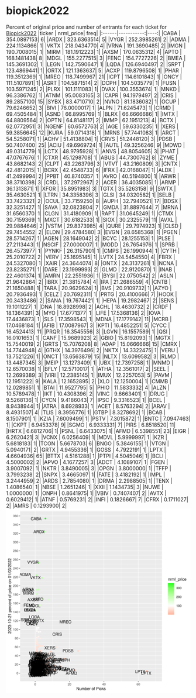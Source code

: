 # biopick2022
Percent of original price and number of entrants for each ticket for [Biopick2022](https://twitter.com/hashtag/Biopick2022)
|ticker |  nrml_price| freq|
|:------|-----------:|----:|
|CABA   | 354.0897153|    6|
|ARDX   | 323.6363514|    5|
|VYGR   | 252.3985261|    2|
|ADMA   | 224.1134866|    1|
|VKTX   | 218.0434770|    4|
|VRNA   | 191.3690485|    2|
|IMGN   | 190.7008015|    1|
|MIRM   | 181.1912223|    1|
|AXSM   | 170.0635312|    4|
|APTO   | 168.1481438|    8|
|MDGL   | 155.2277515|    3|
|FENC   | 154.7727226|    2|
|BMEA   | 145.3691302|    1|
|LEGN   | 142.7590647|    1|
|LQDA   | 126.6940497|    2|
|SRPT   | 123.4869441|    1|
|ORTX   | 121.1363637|    5|
|ACXP   | 119.8796508|    1|
|PHAR   | 119.3512369|    1|
|MREO   | 118.7499967|   21|
|ICPT   | 114.6101843|    1|
|ONCY   | 111.5107891|    1|
|ASRT   | 104.5871514|    2|
|DCPH   | 104.5035779|    1|
|FUSN   | 103.5971245|    2|
|PLRX   | 101.1111083|    1|
|DVAX   | 100.3553674|    1|
|MNKD   |  96.3386762|    1|
|ATNM   |  95.0083165|    3|
|CAPR   |  94.1979497|    2|
|CRIS   |  89.2857100|   15|
|SYBX   |  83.4710710|    2|
|NVNO   |  81.1836082|    1|
|OCUP   |  79.6246652|    3|
|BIVI   |  76.0000017|    1|
|ALPN   |  71.6245473|    1|
|CRMD   |  69.4505484|    1|
|ASND   |  66.8995769|    1|
|BLRX   |  66.6666686|    1|
|IMTX   |  64.8809564|    2|
|OPTN   |  64.8148117|    2|
|IMMP   |  62.1951213|    4|
|BCTX   |  62.0772951|    3|
|NGENF  |  60.6572763|    2|
|AGE    |  59.6330235|    1|
|XERS   |  59.3856645|   12|
|KURA   |  59.0714318|    1|
|MRNS   |  57.7441083|    1|
|ARCT   |  54.5258071|    1|
|ACHV   |  51.4138804|    1|
|CRVS   |  51.2448120|    3|
|PDSB   |  50.7407400|   25|
|ACIU   |  49.6969724|    1|
|AUTL   |  49.3256246|    9|
|MDWD   |  49.0314779|    1|
|LCTX   |  48.9795928|    1|
|ANVS   |  48.8054605|    3|
|PHAT   |  47.0767676|    1|
|CTXR   |  45.1298708|    1|
|ABUS   |  44.7300762|    8|
|ZYME   |  43.8682143|    2|
|CLPT   |  43.2263796|    3|
|VTVT   |  43.2160809|    3|
|CNTX   |  42.4812015|    1|
|BCRX   |  42.4548733|    6|
|IFRX   |  42.0168047|    1|
|ALDX   |  41.2499994|    2|
|PPBT   |  40.8740357|    1|
|AVRO   |  40.5194800|    1|
|ARWR   |  38.3710398|    3|
|CRDL   |  37.2972967|    2|
|ACER   |  36.4035085|    1|
|ARMP   |  36.1313871|    1|
|XFOR   |  35.8951983|    3|
|TGTX   |  35.5263158|    9|
|SWTX   |  35.4630521|    1|
|LTRN   |  34.3358396|    3|
|GLSI   |  34.0320582|    1|
|SELB   |  33.7423321|    2|
|OCUL   |  33.7159250|    8|
|AUPH   |  32.7940521|   17|
|BDSX   |  32.3251427|    1|
|SAVA   |  32.0823804|    7|
|GMDA   |  31.8897644|    7|
|MRNA   |  31.6560370|    1|
|CLGN   |  31.4180909|    1|
|RAPT   |  31.0645249|    1|
|CTMX   |  30.7159369|    1|
|MXCT   |  30.6182533|    1|
|SIOX   |  30.2325579|   11|
|AVXL   |  29.9884646|    2|
|VSTM   |  29.8373985|    4|
|QURE   |  29.7974923|    1|
|CLSD   |  29.7454552|    2|
|ELDN   |  29.4784580|    3|
|EVGN   |  28.6585368|    1|
|PGEN   |  28.5714267|    1|
|AGEN   |  28.1649042|    2|
|BCYC   |  28.1255153|    1|
|PLSE   |  27.2113443|    1|
|NSCIF  |  27.0000007|    1|
|MODD   |  26.7654976|    1|
|SPRB   |  26.4573977|    1|
|PYNKF  |  26.3157901|    1|
|CMPS   |  26.1990944|    1|
|CYTH   |  25.2010722|    2|
|VERV   |  25.1695145|    1|
|LVTX   |  24.5454550|    4|
|FBRX   |  24.5327080|    1|
|XAIR   |  24.3644074|    8|
|ONTX   |  24.3137261|    1|
|NCNA   |  23.8235271|    1|
|DARE   |  23.1999993|    2|
|GLMD   |  22.9120870|    1|
|INAB   |  22.4601374|    1|
|AMRN   |  22.2551936|    1|
|BYSI   |  22.0750542|    2|
|ASLN   |  21.9642864|    2|
|IBRX   |  21.3815784|    4|
|IPA    |  21.2686559|    4|
|CNTB   |  21.1650488|    1|
|TARA   |  20.9629624|    1|
|BVS    |  20.9109732|    1|
|AZYO   |  20.7936493|    1|
|CELZ   |  20.7692311|    1|
|PRTG   |  20.4100666|    7|
|HOOK   |  20.3433486|    2|
|SANA   |  19.7674421|    1|
|HEPA   |  19.2982467|    2|
|SENS   |  19.1011227|    1|
|DNA    |  18.8928998|    2|
|ACHL   |  18.4630732|    2|
|CRDF   |  18.1364391|    3|
|MYO    |  17.6771377|    1|
|LIFE   |  17.5368136|    2|
|IOVA   |  17.4436873|    1|
|SLS    |  17.3598543|    1|
|MDNA   |  17.1779142|   11|
|MCRB   |  17.0468184|    1|
|AFIB   |  17.0087967|    3|
|KPTI   |  16.4852251|    5|
|CYCC   |  16.4524413|   11|
|PRQR   |  16.3545556|    3|
|LGVN   |  16.1557589|    1|
|QSI    |  16.0101653|    1|
|CANF   |  15.9689923|    2|
|GBIO   |  15.8192093|    1|
|MGTX   |  15.7540019|    2|
|GRTS   |  15.7076208|    8|
|ADAP   |  15.0666666|   15|
|CMRX   |  14.7744948|    4|
|GTHX   |  14.3976496|    2|
|NKTX   |  14.3322475|    1|
|VERU   |  13.7521226|    1|
|ONCT   |  13.6563879|   15|
|NLTX   |  13.6099582|    3|
|RLMD   |  13.4487345|    3|
|MEIP   |  13.1273409|    1|
|UBX    |  12.7397258|    1|
|MNMD   |  12.6570038|    1|
|BFLY   |  12.5710017|    1|
|ATHA   |  12.3561017|    2|
|SEEL   |  12.2699389|    3|
|VIRI   |  12.2385145|    1|
|IMUX   |  12.2257053|    5|
|PAVM   |  12.1951222|    9|
|KALA   |  12.1652895|    2|
|XLO    |  12.1250004|    1|
|CMMB   |  12.0289851|    1|
|BTAI   |  11.9527795|    5|
|PHIO   |  11.5833332|    4|
|ALZN   |  10.5789478|    1|
|IKT    |  10.4308396|    2|
|VINC   |   9.6663401|    1|
|DRUG   |   9.5268136|    1|
|CYCN   |   9.4186043|    7|
|IPSC   |   9.3316523|    1|
|BCEL   |   8.9438944|    1|
|ATRA   |   8.6928933|    1|
|ACET   |   8.5763294|    2|
|ARAV   |   8.4931507|    4|
|TLIS   |   8.3956776|    1|
|GTBP   |   8.3278692|    1|
|BCAB   |   8.1507901|    1|
|KZIA   |   7.6009499|    1|
|PSTV   |   7.3015872|    1|
|BNTC   |   7.0947463|    1|
|CKPT   |   6.9453378|    9|
|SGMO   |   6.9333331|    7|
|PIRS   |   6.8518520|   11|
|HRTX   |   6.6812706|    1|
|PSNL   |   6.6433075|    1|
|AFMD   |   6.5398551|   23|
|EIGR   |   6.2620421|    3|
|VCNX   |   6.0256409|    1|
|MDVL   |   5.9999997|    1|
|KZR    |   5.6818183|    1|
|TCON   |   5.6678703|    6|
|BNGO   |   5.3846155|    1|
|VTGN   |   5.0940171|    2|
|GRTX   |   4.9455336|    1|
|GOSS   |   4.7922191|    1|
|LPTX   |   4.6604936|   65|
|BTTX   |   4.5161288|    1|
|PTPI   |   4.5045046|    1|
|BCLI   |   4.5000002|    2|
|APVO   |   4.1677257|    3|
|ADCT   |   4.1089107|    1|
|FGEN   |   3.9007092|    1|
|NKTR   |   3.8490005|    3|
|OPGN   |   3.8000000|    1|
|TFFP   |   3.7993238|    2|
|SNPX   |   3.4665097|    1|
|FATE   |   3.4182192|    1|
|IMPL   |   3.2444959|    2|
|ARDS   |   2.7854080|    1|
|DRMA   |   2.2988505|    1|
|TENX   |   1.4086540|    1|
|NBSE   |   1.2651246|    1|
|XXII   |   1.1434735|    3|
|NUWE   |   1.0000000|    1|
|ONPH   |   0.8641975|    1|
|VBIV   |   0.7407407|    2|
|AVTX   |   0.6029412|    1|
|ATNF   |   0.5769231|    2|
|INFI   |   0.1826667|    7|
|CFRX   |   0.1711027|    2|
|AMRS   |   0.1293900|    2|
![retvspicks](biopicks.png?raw=true)
